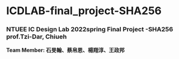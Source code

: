 # ICDLAB-final_project-SHA256
### NTUEE IC Design Lab 2022spring Final Project -SHA256 prof.Tzi-Dar, Chiueh

**Team Member: 石旻翰、蔡帛恩、楊翔淳、王政邦**
